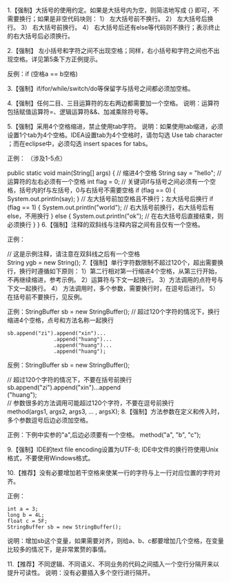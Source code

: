 1.【强制】大括号的使用约定。如果是大括号内为空，则简洁地写成 {} 即可，不需要换行；如果是非空代码块则：
1） 左大括号前不换行。
2） 左大括号后换行。
3） 右大括号前换行。
4） 右大括号后还有else等代码则不换行；表示终止的右大括号后必须换行。

2.【强制】 左小括号和字符之间不出现空格；同样，右小括号和字符之间也不出现空格。详见第5条下方正例提示。

反例：if (空格a == b空格)

3.【强制】if/for/while/switch/do等保留字与括号之间都必须加空格。

4.【强制】任何二目、三目运算符的左右两边都需要加一个空格。
说明：运算符包括赋值运算符=、逻辑运算符&&、加减乘除符号等。

5.【强制】采用4个空格缩进，禁止使用tab字符。
说明：如果使用tab缩进，必须设置1个tab为4个空格。IDEA设置tab为4个空格时，请勿勾选 Use tab character ；而在eclipse中，必须勾选 insert spaces for tabs。

正例： （涉及1-5点）

public static void main(String[] args) {
    // 缩进4个空格
    String say = "hello";
    // 运算符的左右必须有一个空格
    int flag = 0;
    // 关键词if与括号之间必须有一个空格，括号内的f与左括号，0与右括号不需要空格
    if (flag == 0) {
        System.out.println(say);
    }
    // 左大括号前加空格且不换行；左大括号后换行
    if (flag == 1) {
        System.out.println("world");
        // 右大括号前换行，右大括号后有else，不用换行
    } else {
        System.out.println("ok");
        // 在右大括号后直接结束，则必须换行
    }
}
6.【强制】注释的双斜线与注释内容之间有且仅有一个空格。

正例：

// 这是示例注释，请注意在双斜线之后有一个空格  
String ygb = new String();
7.【强制】单行字符数限制不超过120个，超出需要换行，换行时遵循如下原则：
1）第二行相对第一行缩进4个空格，从第三行开始，不再继续缩进，参考示例。
2）运算符与下文一起换行。
3）方法调用的点符号与下文一起换行。
4） 方法调用时，多个参数，需要换行时，在逗号后进行。
5） 在括号前不要换行，见反例。

正例：StringBuffer sb = new StringBuffer(); // 超过120个字符的情况下，换行缩进4个空格，点号和方法名称一起换行

```
sb.append("zi").append("xin")...
               .append("huang")...
               .append("huang")...
               .append("huang");
```               
反例：StringBuffer sb = new StringBuffer();

// 超过120个字符的情况下，不要在括号前换行  
sb.append("zi").append("xin")...append      
("huang");    
// 参数很多的方法调用可能超过120个字符，不要在逗号前换行  
method(args1, args2, args3, ... 
, argsX);
8.【强制】方法参数在定义和传入时，多个参数逗号后边必须加空格。

正例：下例中实参的"a",后边必须要有一个空格。 method("a", "b", "c");

9.【强制】IDE的text file encoding设置为UTF-8; IDE中文件的换行符使用Unix格式，不要使用Windows格式。

10.【推荐】没有必要增加若干空格来使某一行的字符与上一行对应位置的字符对齐。

正例：

```
int a = 3;  
long b = 4L;  
float c = 5F;  
StringBuffer sb = new StringBuffer();
```
说明：增加sb这个变量，如果需要对齐，则给a、b、c都要增加几个空格，在变量比较多的情况下，是非常累赘的事情。

11.【推荐】不同逻辑、不同语义、不同业务的代码之间插入一个空行分隔开来以提升可读性。
说明：没有必要插入多个空行进行隔开。